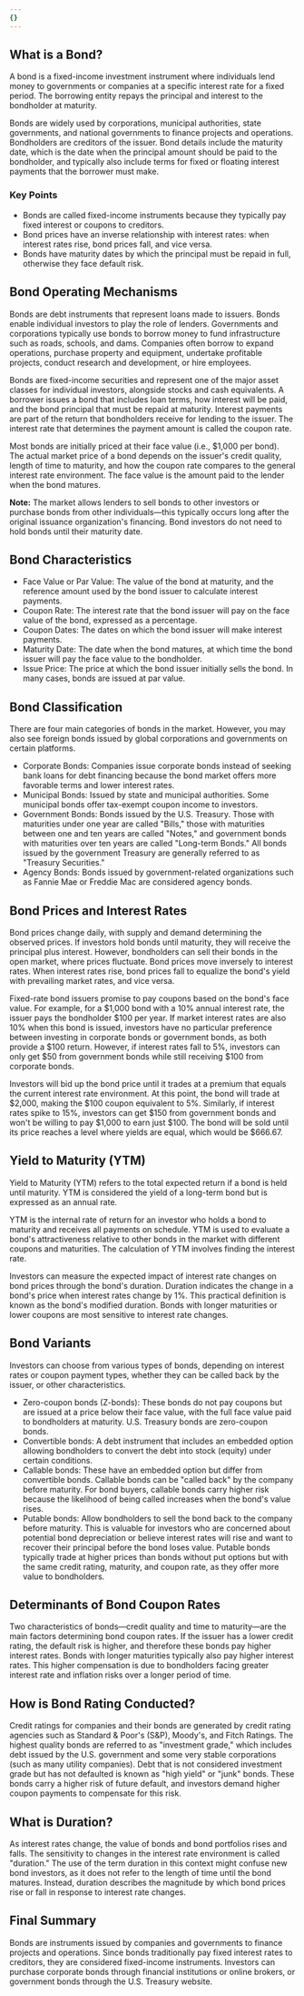 ```yaml
---
{}
---
```


## What is a Bond?

A bond is a fixed-income investment instrument where individuals lend money to governments or companies at a specific interest rate for a fixed period. The borrowing entity repays the principal and interest to the bondholder at maturity.

Bonds are widely used by corporations, municipal authorities, state governments, and national governments to finance projects and operations. Bondholders are creditors of the issuer. Bond details include the maturity date, which is the date when the principal amount should be paid to the bondholder, and typically also include terms for fixed or floating interest payments that the borrower must make.

### Key Points

- Bonds are called fixed-income instruments because they typically pay fixed interest or coupons to creditors.
- Bond prices have an inverse relationship with interest rates: when interest rates rise, bond prices fall, and vice versa.
- Bonds have maturity dates by which the principal must be repaid in full, otherwise they face default risk.

## Bond Operating Mechanisms

Bonds are debt instruments that represent loans made to issuers. Bonds enable individual investors to play the role of lenders. Governments and corporations typically use bonds to borrow money to fund infrastructure such as roads, schools, and dams. Companies often borrow to expand operations, purchase property and equipment, undertake profitable projects, conduct research and development, or hire employees.

Bonds are fixed-income securities and represent one of the major asset classes for individual investors, alongside stocks and cash equivalents. A borrower issues a bond that includes loan terms, how interest will be paid, and the bond principal that must be repaid at maturity. Interest payments are part of the return that bondholders receive for lending to the issuer. The interest rate that determines the payment amount is called the coupon rate.

Most bonds are initially priced at their face value (i.e., $1,000 per bond). The actual market price of a bond depends on the issuer's credit quality, length of time to maturity, and how the coupon rate compares to the general interest rate environment. The face value is the amount paid to the lender when the bond matures.

**Note:** The market allows lenders to sell bonds to other investors or purchase bonds from other individuals—this typically occurs long after the original issuance organization's financing. Bond investors do not need to hold bonds until their maturity date.

## Bond Characteristics

- Face Value or Par Value: The value of the bond at maturity, and the reference amount used by the bond issuer to calculate interest payments.
- Coupon Rate: The interest rate that the bond issuer will pay on the face value of the bond, expressed as a percentage.
- Coupon Dates: The dates on which the bond issuer will make interest payments.
- Maturity Date: The date when the bond matures, at which time the bond issuer will pay the face value to the bondholder.
- Issue Price: The price at which the bond issuer initially sells the bond. In many cases, bonds are issued at par value.

## Bond Classification

There are four main categories of bonds in the market. However, you may also see foreign bonds issued by global corporations and governments on certain platforms.

- Corporate Bonds: Companies issue corporate bonds instead of seeking bank loans for debt financing because the bond market offers more favorable terms and lower interest rates.
- Municipal Bonds: Issued by state and municipal authorities. Some municipal bonds offer tax-exempt coupon income to investors.
- Government Bonds: Bonds issued by the U.S. Treasury. Those with maturities under one year are called "Bills," those with maturities between one and ten years are called "Notes," and government bonds with maturities over ten years are called "Long-term Bonds." All bonds issued by the government Treasury are generally referred to as "Treasury Securities."
- Agency Bonds: Bonds issued by government-related organizations such as Fannie Mae or Freddie Mac are considered agency bonds.

## Bond Prices and Interest Rates

Bond prices change daily, with supply and demand determining the observed prices. If investors hold bonds until maturity, they will receive the principal plus interest. However, bondholders can sell their bonds in the open market, where prices fluctuate. Bond prices move inversely to interest rates. When interest rates rise, bond prices fall to equalize the bond's yield with prevailing market rates, and vice versa.

Fixed-rate bond issuers promise to pay coupons based on the bond's face value. For example, for a $1,000 bond with a 10% annual interest rate, the issuer pays the bondholder $100 per year. If market interest rates are also 10% when this bond is issued, investors have no particular preference between investing in corporate bonds or government bonds, as both provide a $100 return. However, if interest rates fall to 5%, investors can only get $50 from government bonds while still receiving $100 from corporate bonds.

Investors will bid up the bond price until it trades at a premium that equals the current interest rate environment. At this point, the bond will trade at $2,000, making the $100 coupon equivalent to 5%. Similarly, if interest rates spike to 15%, investors can get $150 from government bonds and won't be willing to pay $1,000 to earn just $100. The bond will be sold until its price reaches a level where yields are equal, which would be $666.67.

## Yield to Maturity (YTM)

Yield to Maturity (YTM) refers to the total expected return if a bond is held until maturity. YTM is considered the yield of a long-term bond but is expressed as an annual rate.

YTM is the internal rate of return for an investor who holds a bond to maturity and receives all payments on schedule. YTM is used to evaluate a bond's attractiveness relative to other bonds in the market with different coupons and maturities. The calculation of YTM involves finding the interest rate.

Investors can measure the expected impact of interest rate changes on bond prices through the bond's duration. Duration indicates the change in a bond's price when interest rates change by 1%. This practical definition is known as the bond's modified duration. Bonds with longer maturities or lower coupons are most sensitive to interest rate changes.

## Bond Variants

Investors can choose from various types of bonds, depending on interest rates or coupon payment types, whether they can be called back by the issuer, or other characteristics.

- Zero-coupon bonds (Z-bonds): These bonds do not pay coupons but are issued at a price below their face value, with the full face value paid to bondholders at maturity. U.S. Treasury bonds are zero-coupon bonds.
- Convertible bonds: A debt instrument that includes an embedded option allowing bondholders to convert the debt into stock (equity) under certain conditions.
- Callable bonds: These have an embedded option but differ from convertible bonds. Callable bonds can be "called back" by the company before maturity. For bond buyers, callable bonds carry higher risk because the likelihood of being called increases when the bond's value rises.
- Putable bonds: Allow bondholders to sell the bond back to the company before maturity. This is valuable for investors who are concerned about potential bond depreciation or believe interest rates will rise and want to recover their principal before the bond loses value. Putable bonds typically trade at higher prices than bonds without put options but with the same credit rating, maturity, and coupon rate, as they offer more value to bondholders.

## Determinants of Bond Coupon Rates

Two characteristics of bonds—credit quality and time to maturity—are the main factors determining bond coupon rates. If the issuer has a lower credit rating, the default risk is higher, and therefore these bonds pay higher interest rates. Bonds with longer maturities typically also pay higher interest rates. This higher compensation is due to bondholders facing greater interest rate and inflation risks over a longer period of time.

## How is Bond Rating Conducted?

Credit ratings for companies and their bonds are generated by credit rating agencies such as Standard & Poor's (S&P), Moody's, and Fitch Ratings. The highest quality bonds are referred to as "investment grade," which includes debt issued by the U.S. government and some very stable corporations (such as many utility companies). Debt that is not considered investment grade but has not defaulted is known as "high yield" or "junk" bonds. These bonds carry a higher risk of future default, and investors demand higher coupon payments to compensate for this risk.

## What is Duration?

As interest rates change, the value of bonds and bond portfolios rises and falls. The sensitivity to changes in the interest rate environment is called "duration." The use of the term duration in this context might confuse new bond investors, as it does not refer to the length of time until the bond matures. Instead, duration describes the magnitude by which bond prices rise or fall in response to interest rate changes.

## Final Summary

Bonds are instruments issued by companies and governments to finance projects and operations. Since bonds traditionally pay fixed interest rates to creditors, they are considered fixed-income instruments. Investors can purchase corporate bonds through financial institutions or online brokers, or government bonds through the U.S. Treasury website.